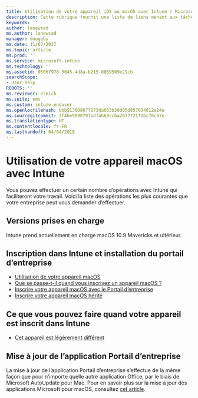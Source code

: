 ```yaml
---
title: Utilisation de votre appareil iOS ou macOS avec Intune | Microsoft Docs
description: Cette rubrique fournit une liste de liens menant aux tâches que vous pouvez effectuer sur votre appareil mobile iOS ou macOS quand l’appareil est inscrit dans Intune.
keywords: ''
author: lenewsad
ms.author: lanewsad
manager: dougeby
ms.date: 11/07/2017
ms.topic: article
ms.prod: ''
ms.service: microsoft-intune
ms.technology: ''
ms.assetid: 05067978-3045-4d8a-b215-0069509e29cb
searchScope:
- User help
ROBOTS: ''
ms.reviewer: esmich
ms.suite: ems
ms.custom: intune-enduser
ms.openlocfilehash: bbb51300867f273da033b38d05d857034012a24e
ms.sourcegitcommit: 7f46e9990797bdfa669ccba2077721f1bc70c07e
ms.translationtype: HT
ms.contentlocale: fr-FR
ms.lasthandoff: 04/04/2018
---
```

# <a name="using-your-macos-device-with-intune"></a>Utilisation de votre appareil macOS avec Intune

Vous pouvez effectuer un certain nombre d’opérations avec Intune qui faciliteront votre travail. Voici la liste des opérations les plus courantes que votre entreprise peut vous demander d’effectuer.

## <a name="supported-versions"></a>Versions prises en charge

Intune prend actuellement en charge macOS 10.9 Mavericks et ultérieur.

## <a name="enrolling-into-intune-and-installing-the-company-portal"></a>Inscription dans Intune et installation du portail d’entreprise

- [Utilisation de votre appareil macOS](using-your-macos-device-with-intune.md)
- [Que se passe-t-il quand vous inscrivez un appareil macOS ?](what-happens-if-you-install-the-company-portal-app-and-enroll-your-device-in-intune-macos.md)
- [Inscrire votre appareil macOS avec le Portail d’entreprise](enroll-your-device-in-intune-macos-cp.md)
- [Inscrire votre appareil macOS hérité](enroll-your-device-in-intune-macos-legacy.md)


## <a name="things-you-can-do-when-your-device-is-enrolled-in-intune"></a>Ce que vous pouvez faire quand votre appareil est inscrit dans Intune

- [Cet appareil est légèrement différent](device-little-different-jamf.md)

## <a name="updating-the-company-portal-app"></a>Mise à jour de l’application Portail d’entreprise

La mise à jour de l’application Portail d’entreprise s’effectue de la même façon que pour n’importe quelle autre application Office, par le biais de Microsoft AutoUpdate pour Mac. Pour en savoir plus sur la mise à jour des applications Microsoft pour macOS, consultez [cet article](https://support.office.com/article/Check-for-Office-for-Mac-updates-automatically-bfd1e497-c24d-4754-92ab-910a4074d7c1).
